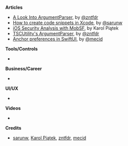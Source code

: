 
**Articles**

* [A Look Into ArgumentParser](https://www.fivestars.blog/code/a-look-into-argument-parser.html), by [@zntfdr](https://twitter.com/zntfdr)
* [How to create code snippets in Xcode](https://sarunw.com/posts/how-to-create-code-snippets-in-xcode/), by [@sarunw](https://twitter.com/sarunw)
* [iOS Security Analysis with MobSF](https://www.netguru.com/codestories/ios-security-analysis-with-mobsf), by Karol Piątek
* [TSCUtility's ArgumentParser](https://www.fivestars.blog/code/executables-argument-kind.html), by [@zntfdr](https://twitter.com/zntfdr)
* [Anchor preferences in SwiftUI](https://swiftwithmajid.com/2020/03/18/anchor-preferences-in-swiftui/), by [@mecid](https://twitter.com/mecid)

**Tools/Controls**

*

**Business/Career**

*

**UI/UX**

*

**Videos**

*

**Credits**

* [sarunw](https://github.com/sarunw), [Karol Piątek](https://github.com/karolpiateknet), [zntfdr](https://github.com/zntfdr), [mecid](https://github.com/mecid)
